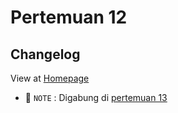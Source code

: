 # Pertemuan 12
## Changelog
View at [Homepage](https://github.com/ricky03knowhere/IF214002#pertemuan-12)
- 📌 `NOTE` : Digabung di [pertemuan 13](https://github.com/ricky03knowhere/IF214002/tree/main/pertemuan_13)
